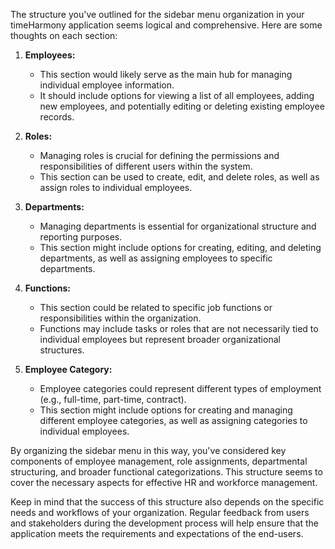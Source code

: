 The structure you've outlined for the sidebar menu organization in your timeHarmony application seems logical and comprehensive. Here are some thoughts on each section:

1. **Employees:**
   - This section would likely serve as the main hub for managing individual employee information.
   - It should include options for viewing a list of all employees, adding new employees, and potentially editing or deleting existing employee records.

2. **Roles:**
   - Managing roles is crucial for defining the permissions and responsibilities of different users within the system.
   - This section can be used to create, edit, and delete roles, as well as assign roles to individual employees.

3. **Departments:**
   - Managing departments is essential for organizational structure and reporting purposes.
   - This section might include options for creating, editing, and deleting departments, as well as assigning employees to specific departments.

4. **Functions:**
   - This section could be related to specific job functions or responsibilities within the organization.
   - Functions may include tasks or roles that are not necessarily tied to individual employees but represent broader organizational structures.

5. **Employee Category:**
   - Employee categories could represent different types of employment (e.g., full-time, part-time, contract).
   - This section might include options for creating and managing different employee categories, as well as assigning categories to individual employees.

By organizing the sidebar menu in this way, you've considered key components of employee management, role assignments, departmental structuring, and broader functional categorizations. This structure seems to cover the necessary aspects for effective HR and workforce management.

Keep in mind that the success of this structure also depends on the specific needs and workflows of your organization. Regular feedback from users and stakeholders during the development process will help ensure that the application meets the requirements and expectations of the end-users.